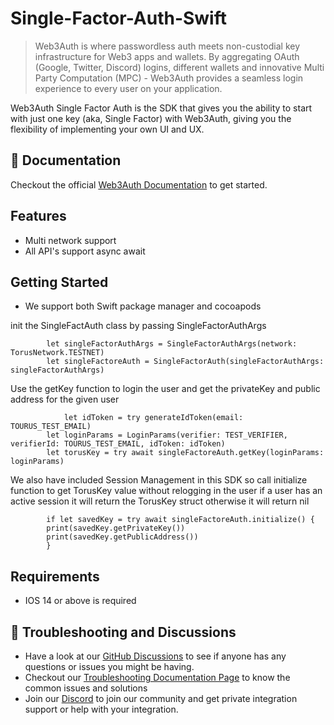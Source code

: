 # Single-Factor-Auth-Swift

> Web3Auth is where passwordless auth meets non-custodial key infrastructure for Web3 apps and wallets. By aggregating OAuth (Google, Twitter, Discord) logins, different wallets and innovative Multi Party Computation (MPC) - Web3Auth provides a seamless login experience to every user on your application.

Web3Auth Single Factor Auth is the SDK that gives you the ability to start with just one key (aka, Single Factor) with Web3Auth, giving you the flexibility of implementing your own UI and UX.


## 📖 Documentation

Checkout the official [Web3Auth Documentation](https://web3auth.io/docs/sdk/web/core/) to get started.


## Features
- Multi network support
- All API's support async await 


## Getting Started
- We support both Swift package manager and cocoapods

init the SingleFactAuth class by passing SingleFactorAuthArgs
```
        let singleFactorAuthArgs = SingleFactorAuthArgs(network: TorusNetwork.TESTNET)
        let singleFactoreAuth = SingleFactorAuth(singleFactorAuthArgs: singleFactorAuthArgs)
```
Use the getKey function to login the user and get the privateKey and public address for the given user
```
            let idToken = try generateIdToken(email: TOURUS_TEST_EMAIL)
        let loginParams = LoginParams(verifier: TEST_VERIFIER, verifierId: TOURUS_TEST_EMAIL, idToken: idToken)
        let torusKey = try await singleFactoreAuth.getKey(loginParams: loginParams)
```

We also have included Session Management in this SDK so call initialize function to get TorusKey value without relogging in the user if a user has an active session it will return the TorusKey struct otherwise it will return nil
```
        if let savedKey = try await singleFactoreAuth.initialize() {
        print(savedKey.getPrivateKey())
        print(savedKey.getPublicAddress())
        }
```

## Requirements
- IOS 14 or above is required 

## 💬 Troubleshooting and Discussions

- Have a look at our [GitHub Discussions](https://github.com/Web3Auth/Web3Auth/discussions?discussions_q=sort%3Atop) to see if anyone has any questions or issues you might be having.
- Checkout our [Troubleshooting Documentation Page](https://web3auth.io/docs/troubleshooting) to know the common issues and solutions
- Join our [Discord](https://discord.gg/web3auth) to join our community and get private integration support or help with your integration.
